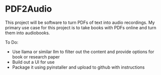 # PDF2Audio
This project will be software to turn PDFs of text into audio recordings. My primary use case for this project is to take books with PDFs online and turn them into audiobooks.

To Do:
- Use llama or similar llm to filter out the content and provide options for book or research paper
- Build out a UI for use
- Package it using pyinstaller and upload to github with instructions


